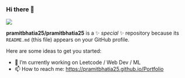 ### Hi there 👋

![](https://komarev.com/ghpvc/?username=pramitbhatia25&label=PROFILE+VIEWS)

**pramitbhatia25/pramitbhatia25** is a ✨ _special_ ✨ repository because its `README.md` (this file) appears on your GitHub profile.

Here are some ideas to get you started:

- 🔭 I’m currently working on Leetcode / Web Dev / ML
- 📫 How to reach me: https://pramitbhatia25.github.io/Portfolio

